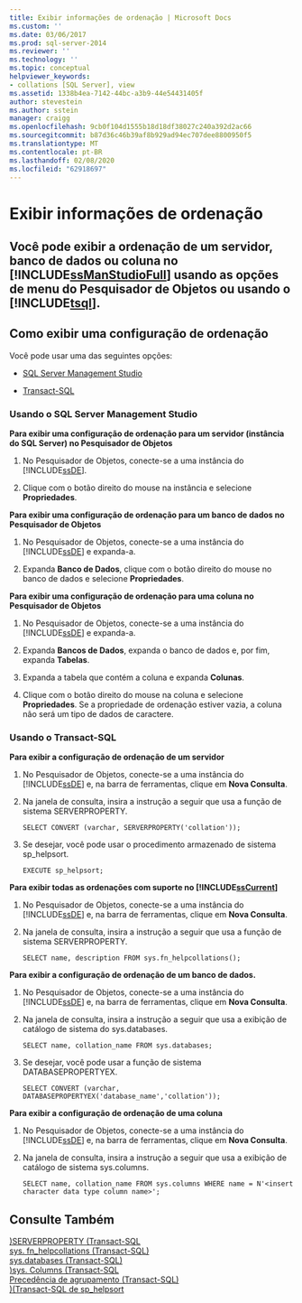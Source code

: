 ```yaml
---
title: Exibir informações de ordenação | Microsoft Docs
ms.custom: ''
ms.date: 03/06/2017
ms.prod: sql-server-2014
ms.reviewer: ''
ms.technology: ''
ms.topic: conceptual
helpviewer_keywords:
- collations [SQL Server], view
ms.assetid: 1338b4ea-7142-44bc-a3b9-44e54431405f
author: stevestein
ms.author: sstein
manager: craigg
ms.openlocfilehash: 9cb0f104d1555b18d18df38027c240a392d2ac66
ms.sourcegitcommit: b87d36c46b39af8b929ad94ec707dee8800950f5
ms.translationtype: MT
ms.contentlocale: pt-BR
ms.lasthandoff: 02/08/2020
ms.locfileid: "62918697"
---
```

# <a name="view-collation-information"></a>Exibir informações de ordenação
    
##  <a name="Top"></a> Você pode exibir a ordenação de um servidor, banco de dados ou coluna no [!INCLUDE[ssManStudioFull](../../includes/ssmanstudiofull-md.md)] usando as opções de menu do Pesquisador de Objetos ou usando o [!INCLUDE[tsql](../../includes/tsql-md.md)].  
  
##  <a name="Procedures"></a> Como exibir uma configuração de ordenação  
 Você pode usar uma das seguintes opções:  
  
-   [SQL Server Management Studio](#SSMSProcedure)  
  
-   [Transact-SQL](#TsqlProcedure)  
  
###  <a name="SSMSProcedure"></a> Usando o SQL Server Management Studio  
 **Para exibir uma configuração de ordenação para um servidor (instância do SQL Server) no Pesquisador de Objetos**  
  
1.  No Pesquisador de Objetos, conecte-se a uma instância do [!INCLUDE[ssDE](../../includes/ssde-md.md)].  
  
2.  Clique com o botão direito do mouse na instância e selecione **Propriedades**.  
  
 **Para exibir uma configuração de ordenação para um banco de dados no Pesquisador de Objetos**  
  
1.  No Pesquisador de Objetos, conecte-se a uma instância do [!INCLUDE[ssDE](../../includes/ssde-md.md)] e expanda-a.  
  
2.  Expanda **Banco de Dados**, clique com o botão direito do mouse no banco de dados e selecione **Propriedades**.  
  
 **Para exibir uma configuração de ordenação para uma coluna no Pesquisador de Objetos**  
  
1.  No Pesquisador de Objetos, conecte-se a uma instância do [!INCLUDE[ssDE](../../includes/ssde-md.md)] e expanda-a.  
  
2.  Expanda **Bancos de Dados**, expanda o banco de dados e, por fim, expanda **Tabelas**.  
  
3.  Expanda a tabela que contém a coluna e expanda **Colunas**.  
  
4.  Clique com o botão direito do mouse na coluna e selecione **Propriedades**. Se a propriedade de ordenação estiver vazia, a coluna não será um tipo de dados de caractere.  
  
###  <a name="TsqlProcedure"></a> Usando o Transact-SQL  
 **Para exibir a configuração de ordenação de um servidor**  
  
1.  No Pesquisador de Objetos, conecte-se a uma instância do [!INCLUDE[ssDE](../../includes/ssde-md.md)] e, na barra de ferramentas, clique em **Nova Consulta**.  
  
2.  Na janela de consulta, insira a instrução a seguir que usa a função de sistema SERVERPROPERTY.  
  
    ```  
    SELECT CONVERT (varchar, SERVERPROPERTY('collation'));  
    ```  
  
3.  Se desejar, você pode usar o procedimento armazenado de sistema sp_helpsort.  
  
    ```  
    EXECUTE sp_helpsort;  
    ```  
  
 **Para exibir todas as ordenações com suporte no [!INCLUDE[ssCurrent](../../includes/sscurrent-md.md)]**  
  
1.  No Pesquisador de Objetos, conecte-se a uma instância do [!INCLUDE[ssDE](../../includes/ssde-md.md)] e, na barra de ferramentas, clique em **Nova Consulta**.  
  
2.  Na janela de consulta, insira a instrução a seguir que usa a função de sistema SERVERPROPERTY.  
  
    ```  
    SELECT name, description FROM sys.fn_helpcollations();  
    ```  
  
 **Para exibir a configuração de ordenação de um banco de dados.**  
  
1.  No Pesquisador de Objetos, conecte-se a uma instância do [!INCLUDE[ssDE](../../includes/ssde-md.md)] e, na barra de ferramentas, clique em **Nova Consulta**.  
  
2.  Na janela de consulta, insira a instrução a seguir que usa a exibição de catálogo de sistema do sys.databases.  
  
    ```  
    SELECT name, collation_name FROM sys.databases;  
    ```  
  
3.  Se desejar, você pode usar a função de sistema DATABASEPROPERTYEX.  
  
    ```  
    SELECT CONVERT (varchar, DATABASEPROPERTYEX('database_name','collation'));  
    ```  
  
 **Para exibir a configuração de ordenação de uma coluna**  
  
1.  No Pesquisador de Objetos, conecte-se a uma instância do [!INCLUDE[ssDE](../../includes/ssde-md.md)] e, na barra de ferramentas, clique em **Nova Consulta**.  
  
2.  Na janela de consulta, insira a instrução a seguir que usa a exibição de catálogo de sistema sys.columns.  
  
    ```  
    SELECT name, collation_name FROM sys.columns WHERE name = N'<insert character data type column name>';  
    ```  
  
## <a name="see-also"></a>Consulte Também  
 [&#41;SERVERPROPERTY &#40;Transact-SQL](/sql/t-sql/functions/serverproperty-transact-sql)   
 [sys. fn_helpcollations &#40;Transact-SQL&#41;](/sql/relational-databases/system-functions/sys-fn-helpcollations-transact-sql)   
 [sys.databases &#40;Transact-SQL&#41;](/sql/relational-databases/system-catalog-views/sys-databases-transact-sql)   
 [&#41;sys. Columns &#40;Transact-SQL](/sql/relational-databases/system-catalog-views/sys-columns-transact-sql)   
 [Precedência de agrupamento &#40;Transact-SQL&#41;](/sql/t-sql/statements/collation-precedence-transact-sql)   
 [&#41;&#40;Transact-SQL de sp_helpsort](/sql/relational-databases/system-stored-procedures/sp-helpsort-transact-sql)  
  
  
